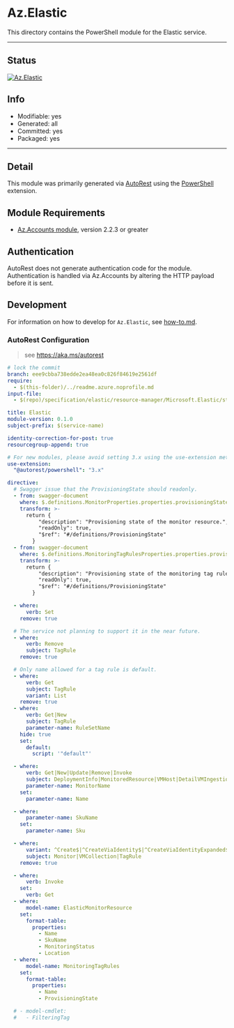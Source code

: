 <!-- region Generated -->
# Az.Elastic
This directory contains the PowerShell module for the Elastic service.

---
## Status
[![Az.Elastic](https://img.shields.io/powershellgallery/v/Az.Elastic.svg?style=flat-square&label=Az.Elastic "Az.Elastic")](https://www.powershellgallery.com/packages/Az.Elastic/)

## Info
- Modifiable: yes
- Generated: all
- Committed: yes
- Packaged: yes

---
## Detail
This module was primarily generated via [AutoRest](https://github.com/Azure/autorest) using the [PowerShell](https://github.com/Azure/autorest.powershell) extension.

## Module Requirements
- [Az.Accounts module](https://www.powershellgallery.com/packages/Az.Accounts/), version 2.2.3 or greater

## Authentication
AutoRest does not generate authentication code for the module. Authentication is handled via Az.Accounts by altering the HTTP payload before it is sent.

## Development
For information on how to develop for `Az.Elastic`, see [how-to.md](how-to.md).
<!-- endregion -->

### AutoRest Configuration
> see https://aka.ms/autorest

``` yaml
# lock the commit
branch: eee9cbba738edde2ea48ea0c826f84619e2561df
require:
  - $(this-folder)/../readme.azure.noprofile.md
input-file:
  - $(repo)/specification/elastic/resource-manager/Microsoft.Elastic/stable/2020-07-01/elastic.json

title: Elastic
module-version: 0.1.0
subject-prefix: $(service-name)

identity-correction-for-post: true
resourcegroup-append: true

# For new modules, please avoid setting 3.x using the use-extension method and instead, use 4.x as the default option
use-extension:
  "@autorest/powershell": "3.x"

directive:
  # Swagger issue that the ProvisioningState should readonly.
  - from: swagger-document
    where: $.definitions.MonitorProperties.properties.provisioningState
    transform: >-
      return {
          "description": "Provisioning state of the monitor resource.",
          "readOnly": true,
          "$ref": "#/definitions/ProvisioningState"
        }
  - from: swagger-document
    where: $.definitions.MonitoringTagRulesProperties.properties.provisioningState
    transform: >-
      return {
          "description": "Provisioning state of the monitoring tag rules.",
          "readOnly": true,
          "$ref": "#/definitions/ProvisioningState"
        }

  - where:
      verb: Set
    remove: true

  # The service not planning to support it in the near future.
  - where:
      verb: Remove
      subject: TagRule
    remove: true

  # Only name allowed for a tag rule is default.
  - where: 
      verb: Get
      subject: TagRule
      variant: List
    remove: true
  - where:
      verb: Get|New
      subject: TagRule
      parameter-name: RuleSetName
    hide: true
    set:
      default:
        script: '"default"'

  - where:
      verb: Get|New|Update|Remove|Invoke
      subject: DeploymentInfo|MonitoredResource|VMHost|DetailVMIngestion|VMCollection
      parameter-name: MonitorName
    set:
      parameter-name: Name

  - where:
      parameter-name: SkuName
    set:
      parameter-name: Sku

  - where:
      variant: ^Create$|^CreateViaIdentity$|^CreateViaIdentityExpanded$|^Update$|^UpdateViaIdentity$
      subject: Monitor|VMCollection|TagRule
    remove: true

  - where:
      verb: Invoke
    set:
      verb: Get
  - where:
      model-name: ElasticMonitorResource
    set:
      format-table:
        properties:
          - Name
          - SkuName
          - MonitoringStatus
          - Location
  - where:
      model-name: MonitoringTagRules
    set:
      format-table:
        properties:
          - Name
          - ProvisioningState

  # - model-cmdlet:
  #   - FilteringTag
```
